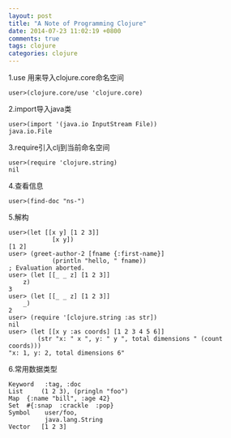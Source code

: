 ```yaml
---
layout: post
title: "A Note of Programming Clojure"
date: 2014-07-23 11:02:19 +0800
comments: true
tags: clojure
categories: clojure
---
```

1.use 用来导入clojure.core命名空间

	user>(clojure.core/use 'clojure.core)

2.import导入java类

	user>(import '(java.io InputStream File))
	java.io.File

3.require引入clj到当前命名空间

	user>(require 'clojure.string)
	nil

4.查看信息

	user>(find-doc "ns-")
	
5.解构
	
	user>(let [[x y] [1 2 3]] 
				[x y])
	[1 2]
	user> (greet-author-2 [fname {:first-name}]
                (println "hello, " fname))
	; Evaluation aborted.
	user> (let [[_ _ z] [1 2 3]]
        z)
	3
	user> (let [[_ _ z] [1 2 3]]
        _)
	2
	user> (require '[clojure.string :as str])
	nil
	user> (let [[x y :as coords] [1 2 3 4 5 6]]
        	(str "x: " x ", y: " y ", total dimensions " (count 				coords)))
	"x: 1, y: 2, total dimensions 6"
	
6.常用数据类型
	
	Keyword   :tag, :doc
	List     (1 2 3), (pringln "foo")
	Map  {:name "bill", :age 42}
	Set  #{:snap  :crackle  :pop}
	Symbol    user/foo,
              java.lang.String
	Vector   [1 2 3]